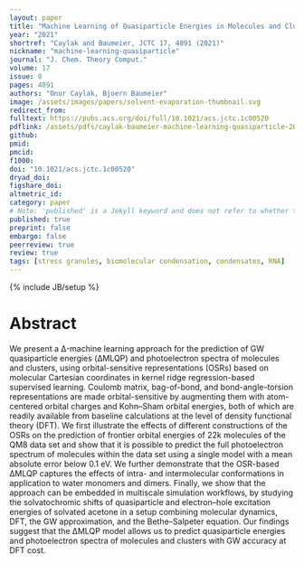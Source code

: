 ```yaml
---
layout: paper
title: "Machine Learning of Quasiparticle Energies in Molecules and Clusters"
year: "2021"
shortref: "Caylak and Baumeier, JCTC 17, 4891 (2021)"
nickname: "machine-learning-quasiparticle"
journal: "J. Chem. Theory Comput."
volume: 17
issue: 8
pages: 4891 
authors: "Onur Caylak, Bjoern Baumeier"
image: /assets/images/papers/solvent-evaporation-thumbnail.svg
redirect_from: 
fulltext: https://pubs.acs.org/doi/full/10.1021/acs.jctc.1c00520
pdflink: /assets/pdfs/caylak-baumeier-machine-learning-quasiparticle-2021.pdf
github: 
pmid: 
pmcid: 
f1000: 
doi: "10.1021/acs.jctc.1c00520"
dryad_doi: 
figshare_doi: 
altmetric_id: 
category: paper
# Note: 'published' is a Jekyll keyword and does not refer to whether the paper is published, but rather to whether this Markdown should be part of the rendered site.
published: true
preprint: false
embargo: false	
peerreview: true
review: true
tags: [stress granules, biomolecular condensation, condensates, RNA]
---
```

{% include JB/setup %}

# Abstract 

We present a Δ-machine learning approach for the prediction of GW quasiparticle energies (ΔMLQP) and photoelectron spectra of molecules and clusters, using orbital-sensitive representations (OSRs) based on molecular Cartesian coordinates in kernel ridge regression-based supervised learning. Coulomb matrix, bag-of-bond, and bond-angle-torsion representations are made orbital-sensitive by augmenting them with atom-centered orbital charges and Kohn–Sham orbital energies, both of which are readily available from baseline calculations at the level of density functional theory (DFT). We first illustrate the effects of different constructions of the OSRs on the prediction of frontier orbital energies of 22k molecules of the QM8 data set and show that it is possible to predict the full photoelectron spectrum of molecules within the data set using a single model with a mean absolute error below 0.1 eV. We further demonstrate that the OSR-based ΔMLQP captures the effects of intra- and intermolecular conformations in application to water monomers and dimers. Finally, we show that the approach can be embedded in multiscale simulation workflows, by studying the solvatochromic shifts of quasiparticle and electron–hole excitation energies of solvated acetone in a setup combining molecular dynamics, DFT, the GW approximation, and the Bethe–Salpeter equation. Our findings suggest that the ΔMLQP model allows us to predict quasiparticle energies and photoelectron spectra of molecules and clusters with GW accuracy at DFT cost.